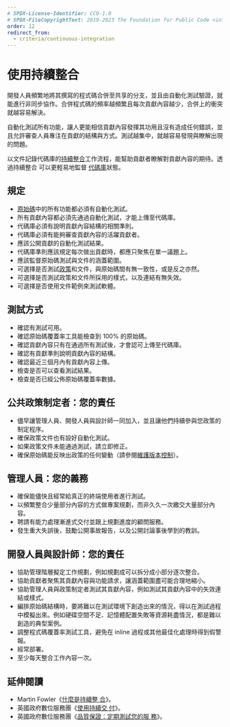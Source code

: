 ```yaml
---
# SPDX-License-Identifier: CC0-1.0
# SPDX-FileCopyrightText: 2019-2023 The Foundation for Public Code <info@publiccode.net>, https://standard.publiccode.net/AUTHORS
order: 12
redirect_from:
  - criteria/continuous-integration
---
```

# 使用持續整合

開發人員頻繁地將其撰寫的程式碼合併至共享的分支，並且由自動化測試驗證，就能進行非同步協作。合併程式碼的頻率越頻繁且每次貢獻內容越少，合併上的衝突就越容易解決。

自動化測試所有功能，讓人更能相信貢獻內容發揮其功用且沒有造成任何錯誤，並且允許審查人員專注在貢獻的結構與方式。測試越集中，就越容易發現與瞭解出現的問題。

以文件記錄代碼庫的[持續整合](../glossary.md#continuous-integration)工作流程，能幫助貢獻者瞭解對貢獻內容的期待。透過持續整合
可以更輕易地監督 [代碼庫](../glossary.md#codebase)狀態。

## 規定

* [原始碼](../glossary.md#source-code)中的所有功能都必須有自動化測試。
* 所有貢獻內容都必須先通過自動化測試，才能上傳至代碼庫。
* 代碼庫必須有說明貢獻內容結構的相關準則。
* 代碼庫必須有能夠審查貢獻內容的活躍貢獻者。
* 應該公開貢獻的自動化測試結果。
* 代碼庫準則應該規定每次做出貢獻時，都應只聚焦在單一議題上。
* 應該監督原始碼測試與文件的涵蓋範圍。
* 可選擇是否測試[政策](../glossary.md#policy)和文件，與原始碼間有無一致性，或是反之亦然。
* 可選擇是否測試政策和文件所採用的樣式，以及連結有無失效。
* 可選擇是否使用文件範例來測試軟體。

## 測試方式

* 確認有測試可用。
* 確認原始碼覆蓋率工具能檢查到 100% 的原始碼。
* 確認貢獻內容只有在通過所有測試後，才會認可上傳至代碼庫。
* 確認有貢獻準則說明貢獻內容的結構。
* 確認最近三個月內有貢獻內容上傳。
* 檢查是否可以查看測試結果。
* 檢查是否已經公佈原始碼覆蓋率數據。

## 公共政策制定者：您的責任

* 儘早讓管理人員、開發人員與設計師一同加入，並且讓他們持續參與您政策的制定程序。
* 確保政策文件也有設好自動化測試。
* 如果政策文件未能通過測試，請立即修正。
* 確保原始碼能反映出政策的任何變動（請參閱[維護版本控制](maintain-version-control.md)）。

## 管理人員：您的義務

* 確保能儘快且經常給真正的終端使用者進行測試。
* 以頻繁整合少量部分內容的方式做專案規劃，而非久久一次繳交大量部分內容。
* 聘請有能力處理漸進式交付並跟上規劃進度的顧問服務。
* 發生重大失誤後，鼓勵公開事故報告，以及公開討論事後學到的教訓。

## 開發人員與設計師：您的責任

* 協助管理階層擬定工作規劃，例如規劃成可以拆分成小部分逐次整合。
* 協助貢獻者聚焦其貢獻內容與功能請求，讓涵蓋範圍盡可能合理地縮小。
* 協助管理人員與政策制定者測試其貢獻內容，例如測試其貢獻內容中的失效連結或樣式。
* 編排原始碼結構時，要將難以在測試環境下創造出來的情況，得以在測試過程中模擬出來。例如硬碟空間不足、記憶體配置失敗等資源耗盡情況，都是難以創造的典型案例。
* 調整程式碼覆蓋率測試工具，避免在 inline 過程或其他最佳化處理時得到假警報。
* 經常部署。
* 至少每天整合工作內容一次。

## 延伸閱讀

* Martin Fowler《[什麼是持續整
合](https://www.martinfowler.com/articles/continuousIntegration.html)》。
* 英國政府數位服務團《[使用持續交
付](https://gds-way.cloudapps.digital/standards/continuous-delivery.html)》。
* 英國政府數位服務團《[品質保證：定期測試您的服
務](https://www.gov.uk/service-manual/technology/quality-assurance-testing-your-service-regularly)》。
